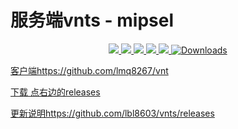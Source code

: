 # 服务端vnts - mipsel
<p align="center">
<a href="https://github.com/lmq8267/vnts/releases"><img src="https://img.shields.io/github/downloads/lmq8267/vnts/total">
<a href="https://github.com/lmq8267/vnts/graphs/contributors"><img src="https://img.shields.io/github/contributors-anon/lmq8267/vnts">
<a href="https://github.com/lmq8267/vnts/releases/"><img src="https://img.shields.io/github/release/lmq8267/vnts">
<a href="https://github.com/lmq8267/vnts/issues"><img src="https://img.shields.io/github/issues-raw/lmq8267/vnts">
<a href="https://github.com/lmq8267/vnts/discussions"><img src="https://img.shields.io/github/discussions/lmq8267/vnts">
<a href="https://hub.docker.com/r/lmq8267/vnts"><img src="https://img.shields.io/docker/pulls/lmq8267/vnts?color=%2348BB78&logo=docker&label=pulls" alt="Downloads">
</p>
  
客户端https://github.com/lmq8267/vnt


下载 点右边的releases


更新说明https://github.com/lbl8603/vnts/releases
